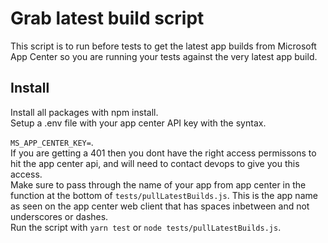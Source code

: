 # Grab latest build script
This script is to run before tests to get the latest app builds from Microsoft App Center so you are running your tests against the very latest app build. 
## Install
Install all packages with npm install.  
Setup a .env file with your app center API key with the syntax.  

`MS_APP_CENTER_KEY=`.  
If you are getting a 401 then you dont have the right access permissons to hit the app center api, and will need to contact devops to give you this access.  
Make sure to pass through the name of your app from app center in the function at the bottom of `tests/pullLatestBuilds.js`. This is the app name as seen on the app center web client that has spaces inbetween and not underscores or dashes.  
Run the script with `yarn test` or `node tests/pullLatestBuilds.js`. 

